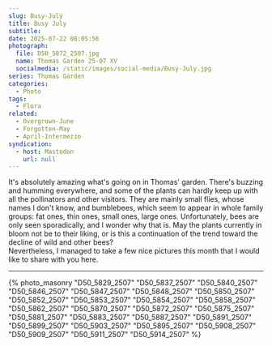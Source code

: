 ```yaml
---
slug: Busy-July
title: Busy July
subtitle:
date: 2025-07-22 08:05:56
photograph:
  file: D50_5872_2507.jpg
  name: Thomas Garden 25-07 XV
  socialmedia: /static/images/social-media/Busy-July.jpg
series: Thomas Garden
categories:
  - Photo
tags:
  - Flora
related:
  - Overgrown-June
  - Forgotten-May
  - April-Intermezzo
syndication:
  - host: Mastodon
    url: null
---
```


It's absolutely amazing what's going on in Thomas' garden. There's buzzing and humming everywhere, and some of the plants can hardly keep up with all the pollinators and other visitors. They are mainly small flies, whose names I don't know, and bumblebees, which seem to appear in whole family groups: fat ones, thin ones, small ones, large ones. Unfortunately, bees are only seen sporadically, and I wonder why that is. May the plants currently in bloom not be to their liking, or is this a continuation of the trend toward the decline of wild and other bees?  
Nevertheless, I managed to take a few nice pictures this month that I would like to share with you here.

<!-- more -->

---

{% photo_masonry
"D50_5829_2507"
"D50_5837_2507"
"D50_5840_2507"
"D50_5846_2507"
"D50_5847_2507"
"D50_5848_2507"
"D50_5850_2507"
"D50_5852_2507"
"D50_5853_2507"
"D50_5854_2507"
"D50_5858_2507"
"D50_5862_2507"
"D50_5870_2507"
"D50_5872_2507"
"D50_5875_2507"
"D50_5881_2507"
"D50_5883_2507"
"D50_5887_2507"
"D50_5891_2507"
"D50_5899_2507"
"D50_5903_2507"
"D50_5895_2507"
"D50_5908_2507"
"D50_5909_2507"
"D50_5911_2507"
"D50_5914_2507"
%}
